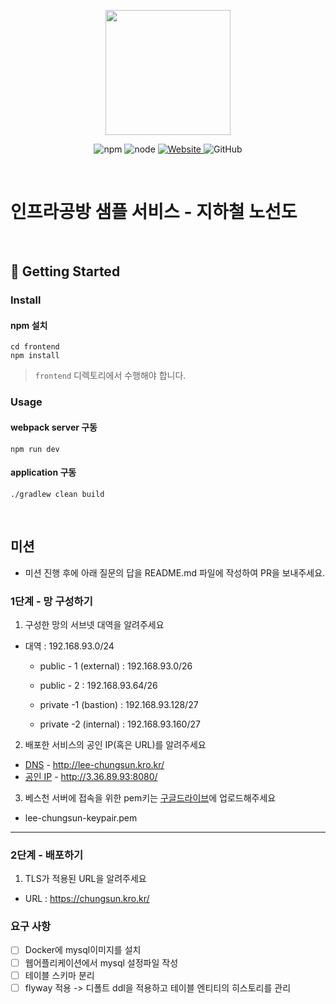 <p align="center">
    <img width="200px;" src="https://raw.githubusercontent.com/woowacourse/atdd-subway-admin-frontend/master/images/main_logo.png"/>
</p>
<p align="center">
  <img alt="npm" src="https://img.shields.io/badge/npm-%3E%3D%205.5.0-blue">
  <img alt="node" src="https://img.shields.io/badge/node-%3E%3D%209.3.0-blue">
  <a href="https://edu.nextstep.camp/c/R89PYi5H" alt="nextstep atdd">
    <img alt="Website" src="https://img.shields.io/website?url=https%3A%2F%2Fedu.nextstep.camp%2Fc%2FR89PYi5H">
  </a>
  <img alt="GitHub" src="https://img.shields.io/github/license/next-step/atdd-subway-service">
</p>

<br>

# 인프라공방 샘플 서비스 - 지하철 노선도

<br>

## 🚀 Getting Started

### Install
#### npm 설치
```
cd frontend
npm install
```
> `frontend` 디렉토리에서 수행해야 합니다.

### Usage
#### webpack server 구동
```
npm run dev
```
#### application 구동
```
./gradlew clean build
```
<br>

## 미션

* 미션 진행 후에 아래 질문의 답을 README.md 파일에 작성하여 PR을 보내주세요.

### 1단계 - 망 구성하기
1. 구성한 망의 서브넷 대역을 알려주세요
- 대역 : 192.168.93.0/24
  * public - 1 (external) : 192.168.93.0/26
    
  * public - 2 : 192.168.93.64/26
    
  * private -1 (bastion) : 192.168.93.128/27
    
  * private -2 (internal) : 192.168.93.160/27

2. 배포한 서비스의 공인 IP(혹은 URL)를 알려주세요

- [DNS](http://lee-chungsun.kro.kr/) - http://lee-chungsun.kro.kr/
- [공인 IP](http://3.36.89.93:8080/) - http://3.36.89.93:8080/

3. 베스천 서버에 접속을 위한 pem키는 [구글드라이브](https://drive.google.com/drive/folders/1dZiCUwNeH1LMglp8dyTqqsL1b2yBnzd1?usp=sharing)에 업로드해주세요
- lee-chungsun-keypair.pem
---

### 2단계 - 배포하기
1. TLS가 적용된 URL을 알려주세요

- URL : https://chungsun.kro.kr/

### 요구 사항 
 - [ ] Docker에 mysql이미지를 설치
 - [ ] 웹어플리케이션에서 mysql 설정파일 작성
 - [ ] 테이블 스키마 분리
 - [ ] flyway 적용 -> 디폴트 ddl을 적용하고 테이블 엔티티의 히스토리를 관리
